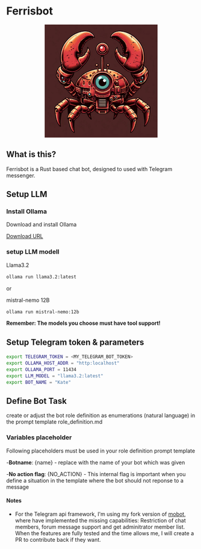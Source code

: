 # Ferrisbot

<p align="center"><img src="ferrisbot_logo.jpg" alt="ferrisbot" height="300px"></p>

## What is this?

Ferrisbot is a Rust based chat bot, designed to used with Telegram messenger.

## Setup LLM

### Install Ollama

Download and install Ollama

[Download URL](https://ollama.com/download)

### setup LLM modell

Llama3.2

```bash
ollama run llama3.2:latest
```

or

mistral-nemo 12B

```bash
ollama run mistral-nemo:12b
```

**Remember: The models you choose must have tool support!**

## Setup Telegram token & parameters

```bash
export TELEGRAM_TOKEN = <MY_TELEGRAM_BOT_TOKEN>
export OLLAMA_HOST_ADDR = "http:localhost"
export OLLAMA_PORT = 11434
export LLM_MODEL = "llama3.2:latest"
export BOT_NAME = "Kate"
```

## Define Bot Task

create or adjust the bot role definition as enumerations (natural language) in the prompt template role_definition.md

### Variables placeholder

Following placeholders must be used in your role definition prompt template

-**Botname**: {name} - replace with the name of your bot which was given

-**No action flag**: {NO_ACTION} - This internal flag is important when you define a situation in the template where the bot should not reponse to a message

#### Notes

- For the Telegram api framework, I'm using my fork version of [mobot](https://github.com/slaytanic87/mobot), where have implemented the missing capabilities: Restriction of chat members, forum message support and get adminitrator member list.
When the features are fully tested and the time allows me, I will create a PR to contribute back if they want.
